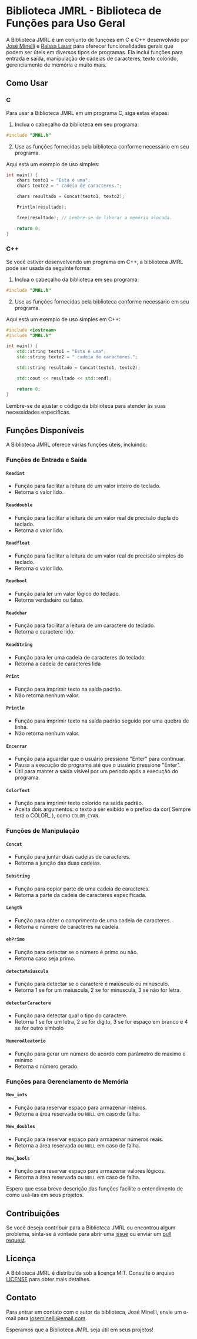 # Biblioteca JMRL - Biblioteca de Funções para Uso Geral

A Biblioteca JMRL é um conjunto de funções em C e C++ desenvolvido por [José Minelli](https://github.com/joseminelli) e [Raissa Lauar](https://github.com/RaissaLauarNavarro) para oferecer funcionalidades gerais que podem ser úteis em diversos tipos de programas. Ela inclui funções para entrada e saída, manipulação de cadeias de caracteres, texto colorido, gerenciamento de memória e muito mais.

## Como Usar

### C

Para usar a Biblioteca JMRL em um programa C, siga estas etapas:

1. Inclua o cabeçalho da biblioteca em seu programa:

```c
#include "JMRL.h"
```

2. Use as funções fornecidas pela biblioteca conforme necessário em seu programa.

Aqui está um exemplo de uso simples:

```c
int main() {
    chars texto1 = "Esta é uma";
    chars texto2 = " cadeia de caracteres.";

    chars resultado = Concat(texto1, texto2);

    Println(resultado);

    free(resultado); // Lembre-se de liberar a memória alocada.

    return 0;
}
```

### C++

Se você estiver desenvolvendo um programa em C++, a biblioteca JMRL pode ser usada da seguinte forma:

1. Inclua o cabeçalho da biblioteca em seu programa:

```cpp
#include "JMRL.h"
```

2. Use as funções fornecidas pela biblioteca conforme necessário em seu programa.

Aqui está um exemplo de uso simples em C++:

```cpp
#include <iostream>
#include "JMRL.h"

int main() {
    std::string texto1 = "Esta é uma";
    std::string texto2 = " cadeia de caracteres.";

    std::string resultado = Concat(texto1, texto2);

    std::cout << resultado << std::endl;

    return 0;
}
```

Lembre-se de ajustar o código da biblioteca para atender às suas necessidades específicas.

## Funções Disponíveis

A Biblioteca JMRL oferece várias funções úteis, incluindo:


### Funções de Entrada e Saída

#### `Readint`
- Função  para facilitar a leitura de um valor inteiro do teclado.
- Retorna o valor lido.

#### `Readdouble`
- Função para facilitar a leitura de um valor real de precisão dupla do teclado.
- Retorna o valor lido.

#### `Readfloat`
- Função para facilitar a leitura de um valor real de precisão simples do teclado.
- Retorna o valor lido.

#### `Readbool`
- Função para ler um valor lógico do teclado.
- Retorna verdadeiro ou falso.

#### `Readchar`
- Função  para facilitar a leitura de um caractere do teclado.
- Retorna o caractere lido.

#### `ReadString`
- Função para ler uma cadeia de caracteres do teclado.
- Retorna a cadeia de caracteres lida

#### `Print`
- Função para imprimir texto na saída padrão.
- Não retorna nenhum valor.

#### `Println`
- Função para imprimir texto na saída padrão seguido por uma quebra de linha.
- Não retorna nenhum valor.

#### `Encerrar`
- Função para aguardar que o usuário pressione "Enter" para continuar.
- Pausa a execução do programa até que o usuário pressione "Enter".
- Útil para manter a saída visível por um período após a execução do programa.

#### `ColorText`
- Função para imprimir texto colorido na saída padrão.
- Aceita dois argumentos: o texto a ser exibido e o prefixo da cor( Sempre terá o COLOR_ ), como ```COLOR_CYAN```.

### Funções de Manipulação

#### `Concat`
- Função para juntar duas cadeias de caracteres.
- Retorna a junção das duas cadeias.

#### `Substring`
- Função para copiar parte de uma cadeia de caracteres.
- Retorna a parte da cadeia de caracteres especificada.

#### `Length`
- Função para obter o comprimento de uma cadeia de caracteres.
- Retorna o número de caracteres na cadeia.

#### `ehPrimo`
- Função para detectar se o número é primo ou não.
- Retorna caso seja primo.

#### `detectaMaiuscula`
- Função para detectar se o caractere é maiúsculo ou minúsculo.
- Retorna 1 se for um maiuscula, 2 se for minuscula, 3 se não for letra.

#### `detectarCaractere`
- Função para detectar qual o tipo do caractere.
- Retorna 1 se for um letra, 2 se for dígito, 3 se for espaço em branco e 4 se for outro símbolo

#### `NumeroAleatorio`
- Função para gerar um número de acordo com parâmetro de maximo e mínimo
- Retorna o número gerado.

### Funções para Gerenciamento de Memória

#### `New_ints`
- Função para reservar espaço para armazenar inteiros.
- Retorna a área reservada ou `NULL` em caso de falha.

#### `New_doubles`
- Função para reservar espaço para armazenar números reais.
- Retorna a área reservada ou `NULL` em caso de falha.

#### `New_bools`
- Função para reservar espaço para armazenar valores lógicos.
- Retorna a área reservada ou `NULL` em caso de falha.

Espero que essa breve descrição das funções facilite o entendimento de como usá-las em seus projetos.

## Contribuições

Se você deseja contribuir para a Biblioteca JMRL ou encontrou algum problema, sinta-se à vontade para abrir uma [issue](https://github.com/seu-usuario/seu-repositorio/issues) ou enviar um [pull request](https://github.com/seu-usuario/seu-repositorio/pulls).

## Licença

A Biblioteca JMRL é distribuída sob a licença MIT. Consulte o arquivo [LICENSE](https://github.com/seu-usuario/seu-repositorio/blob/master/LICENSE) para obter mais detalhes.

## Contato

Para entrar em contato com o autor da biblioteca, José Minelli, envie um e-mail para joseminelli@email.com.

Esperamos que a Biblioteca JMRL seja útil em seus projetos!
